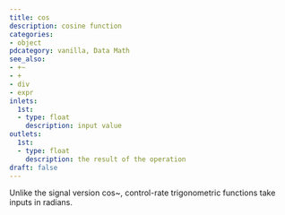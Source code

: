 ```yaml
---
title: cos
description: cosine function
categories:
- object
pdcategory: vanilla, Data Math
see_also:
- +~
- +
- div
- expr
inlets:
  1st:
  - type: float
    description: input value
outlets:
  1st:
  - type: float
    description: the result of the operation
draft: false
---
```

Unlike the signal version cos~, control-rate trigonometric functions take inputs in radians.
